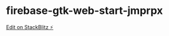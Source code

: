 # firebase-gtk-web-start-jmprpx

[Edit on StackBlitz ⚡️](https://stackblitz.com/edit/firebase-gtk-web-start-jmprpx)